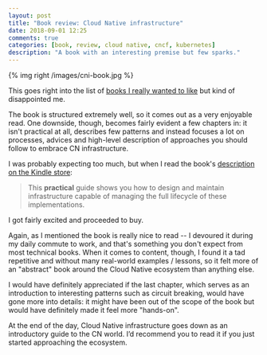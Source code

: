 ```yaml
---
layout: post
title: "Book review: Cloud Native infrastructure"
date: 2018-09-01 12:25
comments: true
categories: [book, review, cloud native, cncf, kubernetes]
description: "A book with an interesting premise but few sparks."
---
```


{% img right /images/cni-book.jpg %}

This goes right into the list of [books I really wanted to like](/book-review-nodejs-high-performance/) but kind of
disappointed me.

The book is structured extremely well, so it comes out as a very enjoyable read.
One downside, though, becomes fairly evident a few chapters in:
it isn't practical at all, describes few patterns and instead focuses a lot
on processes, advices and high-level description of approaches you should follow
to embrace CN infrastructure.

<!-- more -->

I was probably expecting too much, but when I read the book's [description on the
Kindle store](https://www.amazon.com/Cloud-Native-Infrastructure-Applications-Environment/dp/1491984309):

> This **practical** guide shows you how to design and maintain infrastructure capable of managing the full lifecycle of these implementations.

I got fairly excited and proceeded to buy.

Again, as I mentioned the book is really nice to read -- I devoured it during my
daily commute to work, and that's something you don't expect from most technical books.
When it comes to content, though, I found it a tad repetitive and without many
real-world examples / lessons, so it felt more of an "abstract" book around
the Cloud Native ecosystem than anything else.

I would have definitely appreciated
if the last chapter, which serves as an introduction to interesting patterns
such as circuit breaking, would have gone more into details: it might have been
out of the scope of the book but would have definitely made it feel more "hands-on".

At the end of the day, Cloud Native infrastructure goes down as an introductory
guide to the CN world. I’d recommend you to read it if you just started
approaching the ecosystem.